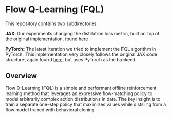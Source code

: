 # Flow Q-Learning (FQL)

This repository contains two subdirectories:

**JAX**: Our experiments changing the distillation loss metric, built on top of the original implementation, found [here](https://arxiv.org/abs/2502.02538)

**PyTorch**: The latest iteration we tried to implement the FQL algorithm in PyTorch. This implementation very closely follows the original JAX code structure, again found [here](https://arxiv.org/abs/2502.02538), but uses PyTorch as the backend.

## Overview

Flow Q-Learning (FQL) is a simple and performant offline reinforcement learning method that leverages an expressive flow-matching policy to model arbitrarily complex action distributions in data. The key insight is to train a separate one-step policy that maximizes values while distilling from a flow model trained with behavioral cloning.

